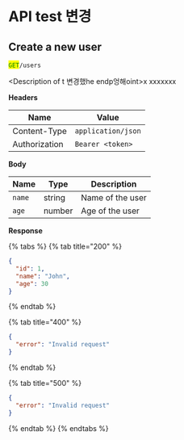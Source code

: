 # API test 변경



## Create a new user

<mark style="color:green;">`GET`</mark>`/users`

\<Description of t 변경했he endp엉해oint>x xxxxxxx

**Headers**

| Name          | Value              |
| ------------- | ------------------ |
| Content-Type  | `application/json` |
| Authorization | `Bearer <token>`   |

**Body**

| Name   | Type   | Description      |
| ------ | ------ | ---------------- |
| `name` | string | Name of the user |
| `age`  | number | Age of the user  |

**Response**

{% tabs %}
{% tab title="200" %}
```json
{
  "id": 1,
  "name": "John",
  "age": 30
}
```
{% endtab %}

{% tab title="400" %}
```json
{
  "error": "Invalid request"
}
```
{% endtab %}

{% tab title="500" %}
```json
{
  "error": "Invalid request"
}
```
{% endtab %}
{% endtabs %}
